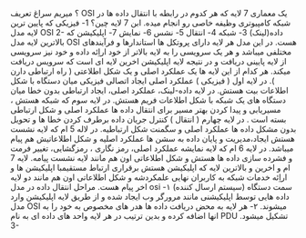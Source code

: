 ؟ میریم سراغ تعریف OSI یک معماری 7 لایه که هر کدوم در رابطه با انتقال داده ها در شبکه کامپیوتری وظیفه خاصی رو انجام میده. ابن 7 لایه چین؟ 1- فیزیکی که پایین ترین لایه مدل OSI 2- داده(لینک) 3- شبکه 4- انتقال 5- نشس 6- نمایش 7- اپلیکیشن که بالاترین لایه مدل OSI هست. در این مدل هر لایه دارای پروتکل ها استاندارها و فرآیندهای مختلفی میباشد و هر یک سرویسی را به لایه بالاتر از خود اراِئه داده و خود نیز سرویسی از لایه پایینی دریافت و در نتیجه لایه اپلیکیشن اخرین لایه ای است که سرویس دریافت میکند. هر کدام از این لایه ها یک عملکرد اصلی و یک شکل اطلاعتی ( راه ارتباطی دارن ). در لایه اول ( فیزیکی ) عملکرد اصلی ایجاد اتصالی فیزیکی میان دستگاه با شکل اطلاعات بیت هستش. در لایه داده-لینک، عملکرد اصلی، ایجاد ارتباطی بدون خطا میان دستگاه های یک شبکه با شکل اطلاعات فریم هستش. در لایه سوم که شبکه هستش ، مسیریابی و پیدا کردن بهتر مسیر برای انتقال داده ها عملکرد اصلی و شکل ارتباطی بسته است . در لایه چهارم ( انتقال ) کنترل جریان داده برطرف کردن خطا ها و تحویل بدون مشکل داده ها عملکرد اصلی و سگمنت شکل ارتباطیه. در لاله 5 ام که لایه نشست هستش ایجاد،مدیریت و پایان داده به سشن ها عملکرد اصلیه و شکل اطلاعاتیش هم پیام میباشد. در لایه 6 ام که لایه نمایشه عملکرد اصلی، رمز نگاری ، رمزگشایی، تغییر فرمت و فشرده سازی داده ها هستش و شکل اطلاعاتی اون هم مانند لایه نشست پیامه. لایه 7 ام و اخرین و بالاترین لایه که اپلیکیشن هستش برقراری ارتباط مستقیمبا اپلیکیشن ها و اراِئه خدمات شبکه به کاربران نهایی علمکردشه و شکل اطلاعاتی اون هم مانند دو لایه اخر پیام هست.
 مراحل انتقال داده در مدل osi 
 سمت دستگاه (سیستم ارسال کننده)
 ۱- داده هایی توسط اپلیکیشنی مانند مرورگر وب ایجاد شده و از طریق لایه اپلیکیشن وارد مدل OSI میشوند. 
 ۲- هر لایه به محض دریافت داده ها هدر های مخصوص به خود را به انها اضافه کرده و بدین ترتیب در هر لایه واحد های داده ای به نام PDU تشکیل میشود. 
 3-
